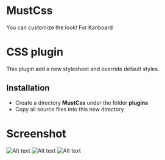 # MustCss
You can customize the look! For Kanboard

CSS plugin
=====================

This plugin add a new stylesheet and override default styles.

Installation
------------

- Create a directory **MustCss** under the folder **plugins**
- Copy all source files into this new directory

# Screenshot

![Alt text](https://raw.githubusercontent.com/kenlog/must.css/master/screen-board.jpg)
![Alt text](https://raw.githubusercontent.com/kenlog/must.css/master/screen-task-1.jpg)
![Alt text](https://raw.githubusercontent.com/kenlog/must.css/master/screen-task-2.jpg)
